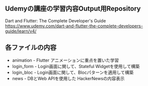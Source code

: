 ## Udemyの講座の学習内容Output用Repository
Dart and Flutter: The Complete Developer's Guide
https://www.udemy.com/dart-and-flutter-the-complete-developers-guide/learn/v4/

## 各ファイルの内容
* animation - Flutter アニメーションに重点を置いた学習
* login_form - Login画面に関して、Stateful Widgetを使用して構築
* login_bloc - Login画面に関して、Blocパターンを適用して構築 
* news - DBとWeb APIを使用した HackerNewsの内容表示
